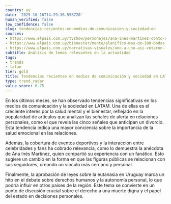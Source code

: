 ```yaml
---
country: uy
date: '2025-10-16T14:29:36.556720'
human_verified: false
low_confidence: false
slug: tendencias-recientes-en-medios-de-comunicacion-y-sociedad-en
sources:
- https://www.elpais.com.uy/tvshow/personajes/ana-ines-martinez-conto-que-se-escapo-de-un-shopping-por-un-fan-y-hablo-del-hincha-que-le-declaro-su-amor
- https://www.elpais.com.uy/bienestar/mente/planifico-mas-de-100-bodas-y-revela-las-5-senales-que-anticipan-un-divorcio-antes-de-dar-el-si
- https://www.elpais.com.uy/narrativas-visuales/uno-a-uno-asi-votaron-los-senadores-el-proyecto-de-ley-muerte-digna-que-aprobo-la-eutanasia-en-uruguay
subtitle: Análisis de temas relevantes en la actualidad
tags:
- trends
- latam
tier: gold
title: Tendencias recientes en medios de comunicación y sociedad en LATAM
type: trend_radar
value_score: 0.75
---
```


<p>En los últimos meses, se han observado tendencias significativas en los medios de comunicación y la sociedad en LATAM. Una de ellas es el creciente interés por la salud mental y el bienestar, reflejado en la popularidad de artículos que analizan las señales de alerta en relaciones personales, como el que revela las cinco señales que anticipan un divorcio. Esta tendencia indica una mayor conciencia sobre la importancia de la salud emocional en las relaciones.</p><p>Además, la cobertura de eventos deportivos y la interacción entre celebridades y fans ha cobrado relevancia, como lo demuestra la anécdota de Ana Inés Martínez, quien compartió su experiencia con un fanático. Esto sugiere un cambio en la forma en que las figuras públicas se relacionan con sus seguidores, creando un vínculo más cercano y personal.</p><p>Finalmente, la aprobación de leyes sobre la eutanasia en Uruguay marca un hito en el debate sobre derechos humanos y la autonomía personal, lo que podría influir en otros países de la región. Este tema se convierte en un punto de discusión crucial sobre el derecho a una muerte digna y el papel del estado en decisiones personales.</p>